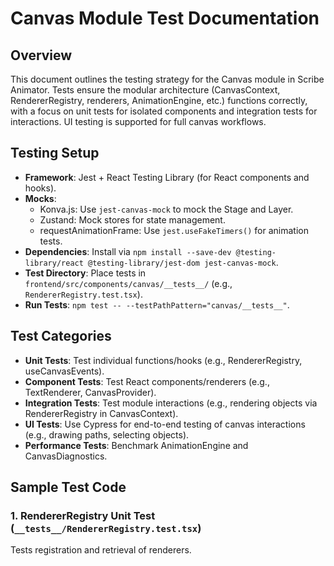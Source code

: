 # Canvas Module Test Documentation

## Overview
This document outlines the testing strategy for the Canvas module in Scribe Animator. Tests ensure the modular architecture (CanvasContext, RendererRegistry, renderers, AnimationEngine, etc.) functions correctly, with a focus on unit tests for isolated components and integration tests for interactions. UI testing is supported for full canvas workflows.

## Testing Setup
- **Framework**: Jest + React Testing Library (for React components and hooks).
- **Mocks**: 
    - Konva.js: Use `jest-canvas-mock` to mock the Stage and Layer.
    - Zustand: Mock stores for state management.
    - requestAnimationFrame: Use `jest.useFakeTimers()` for animation tests.
- **Dependencies**: Install via `npm install --save-dev @testing-library/react @testing-library/jest-dom jest-canvas-mock`.
- **Test Directory**: Place tests in `frontend/src/components/canvas/__tests__/` (e.g., `RendererRegistry.test.tsx`).
- **Run Tests**: `npm test -- --testPathPattern="canvas/__tests__"`.

## Test Categories
- **Unit Tests**: Test individual functions/hooks (e.g., RendererRegistry, useCanvasEvents).
- **Component Tests**: Test React components/renderers (e.g., TextRenderer, CanvasProvider).
- **Integration Tests**: Test module interactions (e.g., rendering objects via RendererRegistry in CanvasContext).
- **UI Tests**: Use Cypress for end-to-end testing of canvas interactions (e.g., drawing paths, selecting objects).
- **Performance Tests**: Benchmark AnimationEngine and CanvasDiagnostics.

## Sample Test Code

### 1. RendererRegistry Unit Test (`__tests__/RendererRegistry.test.tsx`)
Tests registration and retrieval of renderers.
